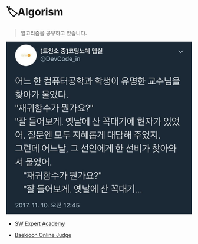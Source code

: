 # 🏷️Algorism

> 알고리즘을 공부하고 있습니다.

<img src="README.assets/recursive.jpg" alt="recursive"  />

* [SW Expert Academy](https://swexpertacademy.com/)

* [Baekjoon Online Judge](https://www.acmicpc.net/)

